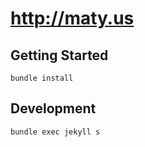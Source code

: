# http://maty.us

## Getting Started

```
bundle install
```

## Development

```
bundle exec jekyll s
```

